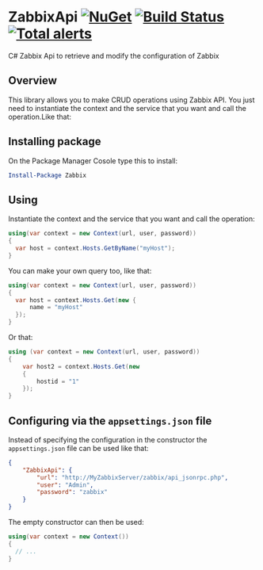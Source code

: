 # ZabbixApi [![NuGet](https://img.shields.io/nuget/v/Zabbix.svg)](https://www.nuget.org/packages/Zabbix) [![Build Status](https://travis-ci.org/HenriqueCaires/ZabbixApi.svg?branch=master)](https://travis-ci.org/HenriqueCaires/ZabbixApi) [![Total alerts](https://img.shields.io/lgtm/alerts/g/HenriqueCaires/ZabbixApi.svg?logo=lgtm&logoWidth=18)](https://lgtm.com/projects/g/HenriqueCaires/ZabbixApi/alerts/)

C# Zabbix Api to retrieve and modify the configuration of Zabbix

## Overview

This library allows you to make CRUD operations using Zabbix API.
You just need to instantiate the context and the service that you want and call the operation.Like that:

## Installing package

On the Package Manager Cosole type this to install:

```powershell
Install-Package Zabbix
```

## Using

Instantiate the context and the service that you want and call the operation:

```csharp
using(var context = new Context(url, user, password))
{
  var host = context.Hosts.GetByName("myHost");
}
```

You can make your own query too, like that:

```csharp
using(var context = new Context(url, user, password))
{
  var host = context.Hosts.Get(new {
      name = "myHost"
  });
}
```

Or that:

```csharp
using (var context = new Context(url, user, password))
{
    var host2 = context.Hosts.Get(new
    {
        hostid = "1"
    });
}
```

## Configuring via the `appsettings.json` file

Instead of specifying the configuration in the constructor the `appsettings.json` file can be used like that:

```json
{
    "ZabbixApi": {
        "url": "http://MyZabbixServer/zabbix/api_jsonrpc.php",
        "user": "Admin",
        "password": "zabbix"
    }
}

```

The empty constructor can then be used:

```csharp
using(var context = new Context())
{
  // ...
}
```
